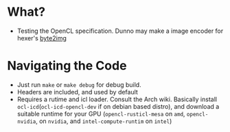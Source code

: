 # What?

- Testing the OpenCL specification. Dunno may make a image encoder for hexer's [byte2img](https://github.com/Croxx/hexer)

# Navigating the Code

- Just run `make` or `make debug` for debug build.
- Headers are included, and used by default
- Requires a rutime and icl loader. Consult the Arch wiki. Basically install `ocl-icd`(`ocl-icd-opencl-dev` if on debian based distro), and
download a suitable runtime for your GPU (`opencl-rusticl-mesa` on `amd`, `opencl-nvidia`, on `nvidia`, and `intel-compute-runtim` on `intel`)
